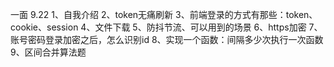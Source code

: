 一面 9.22
1、自我介绍
2、token无痛刷新
3、前端登录的方式有那些：token、cookie、session
4、文件下载
5、防抖节流、可以用到的场景
6、https加密
7、账号密码登录加密之后，怎么识别id
8、实现一个函数：间隔多少次执行一次函数
9、区间合并算法题
